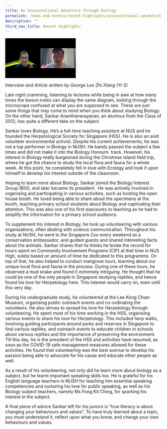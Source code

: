 ```yaml
---
title: An Unconventional Adventure Through Biology
permalink: /news-and-events/recent-highlights/unconventional-adventure-through-biology/
description: ""
third_nav_title: Recent Highlights
---
```

<img src="/images/highlights6.png" style="width:45%" align=left>

<br clear="left">

_Interview and Article written by George Lee Zhi Xiang (Yr 5)_

Late night cramming, listening to lectures while being in awe at how many times the lesson notes can display the same diagram, looking through the microscope confused at what you are supposed to see. These are just some things that may come to mind when you think about studying Biology. On the other hand, Sankar Ananthanarayanan, an alumnus from the Class of 2012, has quite a different take on the subject.               
  
Sankar loves Biology. He’s a full-time teaching assistant at NUS and he founded the Herpetological Society for Singapore (HSS). He is also an avid volunteer environmental activist. Despite his current achievements, he was not a top performer in Biology in NUSH. He barely passed the subject a few times and did not make it into the Biology Honours  track. However, his interest in Biology really burgeoned during the Christmas Island field trip, where he got the chance to study the local flora and fauna for a whole week. At this point, he completely fell in love with Ecology and took it upon himself to develop his interest outside of the classroom.  
  
Hoping to learn more about Biology, Sankar joined the Biology Interest Group (BIG), and later became its president.  He was actively involved in organising and participating in various activities, such as hosting the open house booth. He loved being able to share about the specimens at the booth, teaching primary school students about Biology and captivating their attention. This was also one of his first exposures to teaching as he had to simplify the information for a primary school audience.            
  
To supplement his interest in Biology, he took up volunteering with various organisations, often dealing with science communication. Throughout his study at NUSH, he went to the Singapore Zoo every weekend as a conservation ambassador, and guided guests and shared interesting facts about the animals. Sankar shares that he thinks he broke the record for hours spent on Community Involvement Programs (CIP) at that time in NUS High, solely based on amount of time he dedicated to this programme. On top of that, he also helped to conduct mangrove tours, learning about our unique local flora and fauna in the process. During one of these tours, he observed a mud snake and found it extremely intriguing. He thought that he could be one of the only people in Singapore studying reptiles, and hence found his love for Herpetology here. This interest would carry on, even until this very day.  
  
During his undergraduate study, he volunteered at the Lee Kong Chian Museum, organising public outreach events and co-ordinating the volunteers. He also strives to spread his love for Herpetology through volunteering. He spent most of his time working in the HSS, organising various events to share his love for Herpetology. This included herp walks, involving guiding participants around parks and reserves in Singapore to find various reptiles, and outreach events to educate children in schools about various reptiles and the importance of preserving the environment. Till this day, he is the president of the HSS and activities have resumed, as soon as the COVID-19 safe management measures allowed for these activities. He found that volunteering was the best avenue to develop his passion being able to advocate for his cause and educate other people as well.            
  
As a result of his volunteering, not only did he learn more about biology as a subject, but he learnt important speaking skills too. He is grateful for his English language teachers in NUSH for teaching him essential speaking competencies and nurturing his love for public speaking, as well as his Biology subject teachers, namely Ms Fong Kit Ching, for sparking his interest in the subject.  
  
A final piece of advice Sankar left for his juniors is “true literacy is about changing your behaviours and values”. To have truly learned about a topic, you must understand it, reflect upon what you know, and change your own behaviours and values.